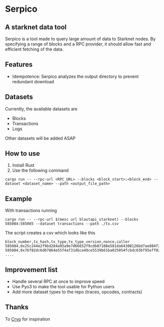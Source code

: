 # Serpico

## A starknet data tool

Serpico is a tool made to query large amount of data to Starknet nodes. By specifying a range of blocks and a RPC provider, it should allow fast and efficient fetching of the data.

## Features

- Idempotence: Serpico analyzes the output directory to prevent redundant download

## Datasets

Currently, the available datasets are

- Blocks
- Transactions
- Logs

Other datasets will be added ASAP

## How to use

1. Install Rust
2. Use the following command

```
cargo run -- --rpc-url <RPC_URL> --blocks <block_start>:<block_end> --dataset <dataset_name> --path <output_file_path>
```

## Example

With transactions running

```
cargo run -- --rpc-url $(mesc url blastapi_starknet) --blocks 585084:585085 --dataset transactions --path ./tx.csv
```

The script creates a csv which looks like this

```
block_number,tx_hash,tx_type,tx_type_version,nonce,caller
585084,0x25c244e2f9bd284a95a9e7d66652f9cdb87108e581da64308126bd7ae804f2e,Invoke,V1,97,0x26087dfcee2fbfe6148b3251461a1a4056418cc2b5cf51ec5879b80ad038f9f
585084,0x76f82dc6d07864e55f4af31dbca49ce5539b61ba025054fcbdc03bf95eff02f,Invoke,V1,47,0x166864f51dc742d6e3938292d6735bf1ce060d16c26bfa63e5b06ed941ba6ef
....
```

## Improvement list

- Handle several RPC at once to improve speed
- Use Pyo3 to make the tool usable for Python users
- Add more dataset types to the repo (traces, opcodes, contracts)

## Thanks

To [Cryo](https://github.com/paradigmxyz/cryo) for inspiration
